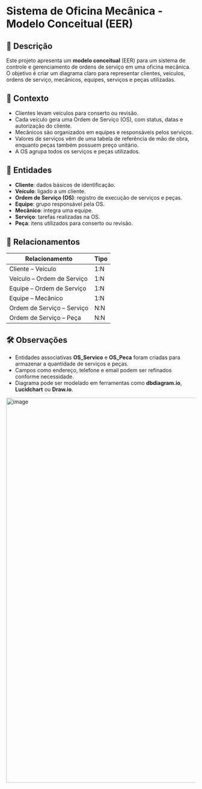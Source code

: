 # Sistema de Oficina Mecânica - Modelo Conceitual (EER)

## 📖 Descrição
Este projeto apresenta um **modelo conceitual** (EER) para um sistema de controle e gerenciamento de ordens de serviço em uma oficina mecânica.  
O objetivo é criar um diagrama claro para representar clientes, veículos, ordens de serviço, mecânicos, equipes, serviços e peças utilizadas.

## 🧾 Contexto
- Clientes levam veículos para conserto ou revisão.
- Cada veículo gera uma Ordem de Serviço (OS), com status, datas e autorização do cliente.
- Mecânicos são organizados em equipes e responsáveis pelos serviços.
- Valores de serviços vêm de uma tabela de referência de mão de obra, enquanto peças também possuem preço unitário.
- A OS agrupa todos os serviços e peças utilizados.

## 🔑 Entidades
- **Cliente**: dados básicos de identificação.
- **Veículo**: ligado a um cliente.
- **Ordem de Serviço (OS)**: registro de execução de serviços e peças.
- **Equipe**: grupo responsável pela OS.
- **Mecânico**: integra uma equipe.
- **Serviço**: tarefas realizadas na OS.
- **Peça**: itens utilizados para conserto ou revisão.

## 🔗 Relacionamentos
| Relacionamento            | Tipo |
|---------------------------|------|
| Cliente – Veículo         | 1:N  |
| Veículo – Ordem de Serviço| 1:N  |
| Equipe – Ordem de Serviço | 1:N  |
| Equipe – Mecânico         | 1:N  |
| Ordem de Serviço – Serviço| N:N  |
| Ordem de Serviço – Peça   | N:N  |

## 🛠️ Observações
- Entidades associativas **OS_Servico** e **OS_Peca** foram criadas para armazenar a quantidade de serviços e peças.
- Campos como endereço, telefone e email podem ser refinados conforme necessidade.
- Diagrama pode ser modelado em ferramentas como **dbdiagram.io**, **Lucidchart** ou **Draw.io**.


  
<img width="1536" height="1024" alt="image" src="https://github.com/user-attachments/assets/0be0876a-1f90-4ea7-b9d9-4885e12d33f3" />

